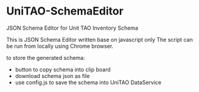 # UniTAO-SchemaEditor
JSON Schema Editor for Unit TAO Inventory Schema

This is JSON Schema Editor written base on javascript only
The script can be run from locally using Chrome browser.

to store the generated schema:
 - button to copy schema into clip board
 - download schema json as file
 - use config.js to save the schema into UniTAO DataService

